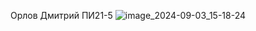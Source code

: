 Орлов Дмитрий ПИ21-5 ![image_2024-09-03_15-18-24](https://github.com/user-attachments/assets/58e7e44b-aedf-4854-881c-09140ddbd9bd)
